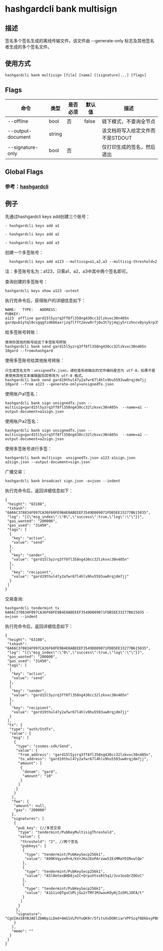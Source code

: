 # hashgardcli bank multisign

## 描述

签名多个签名生成的离线传输文件。该文件由 --generate-only 标志及其他签名者生成的多个签名文件。

## 使用方式

```
hashgardcli bank multisign [file] [name] [[signature]...] [flags]
```

## Flags

| 命令       | 类型    | 是否必须 | 默认值                | 描述                                                         |
| ---------------- | ------- | -------- | --------------------- | ------------------------------------------------------------ |
| --offline | bool | 否 | false | 链下模式，不查询全节点 |
| --output-document | string |  |  | 该文档将写入给定文件而不是STDOUT |
| --signature-only | bool | 否 | | 仅打印生成的签名，然后退出 |

## Global Flags

 ### 参考：[hashgardcli](../README.md)

## 例子

先通过hashgardcli keys add创建三个账号：
``` 
- hashgardcli keys add a1

- hashgardcli keys add a2

- hashgardcli keys add a3
``` 

创建一个多签账号：
``` 
  hashgardcli keys add a123 --multisig=a1,a2,a3 --multisig-threshold=2
```
注：多签账号名为：a123，只需a1，a2，a3中其中两个签名即可。 

查询创建的多签账号：
``` 
hashgardcli keys show a123 -o=text
``` 
执行完命令后，获得账户的详细信息如下：

```
NAME:   TYPE:   ADDRESS:                                                PUBKEY:
a123  offline gard15l5yzrq3ff8fl358ng430cc32lzkvxc30n405n     gardpub1ytql0csgqgfzd666axrjzq7lfft2evw9r7j0u3t7yj4qjy5rczhncv8ysykrp35cpjpklsj5rcfzd666axrjzquew3ad0vgywr7gmgszly9wnw2mwxc3k7dttlmm780g5y9djw8vcgfzd666axrjzq63kk98gyurzz2rewxxhd4dxvvdfsnsdtegajrcez3exg3yu9q0a5kpkkj3
```
给多签账号转账：
```
使用你其他的账号给这个多签账号转账
hashgardcli bank send gard15l5yzrq3ff8fl358ng430cc32lzkvxc30n405n 10gard --from=hashgard
```
使用多签账号给其他账号转账：
```
只生成签名文件：unsignedTx.json，请检查系统输出的文件编码是否为 utf-8，如果不是表使用其他文本编辑器将其修改为 utf-8 格式。
hashgardcli bank send gard19thul47y2afwr67l4hlv9hu5593uw0rqjdm7jj 10gard --from a123 --generate-only>unsignedTx.json
```
使用账户a1签名：
```
hashgardcli bank sign unsignedTx.json --multisig=gard15l5yzrq3ff8fl358ng430cc32lzkvxc30n405n  --name=a1 --output-document=a1sign.json
```
使用账户a2签名：
```
hashgardcli bank sign unsignedTx.json --multisig=gard15l5yzrq3ff8fl358ng430cc32lzkvxc30n405n  --name=a2 --output-document=a2sign.json
```
使用多签账号进行多签：
```
hashgardcli bank multisign  unsignedTx.json a123 a1sign.json a2sign.json --output-document=sign.json
```
广播交易：
```
hashgardcli bank broadcast sign.json -o=json --indent
```
执行完命令后，返回详细信息如下：

```
{
 "height": "63108",
 "txhash": "6A66C370834F097CA36F60FE9B4E8ABEEEF3549D089071FDB5EE33277B615035",
 "log": "[{\"msg_index\":\"0\",\"success\":true,\"log\":\"\"}]",
 "gas_wanted": "200000",
 "gas_used": "31450",
 "tags": [
  {
   "key": "action",
   "value": "send"
  },
  {
   "key": "sender",
   "value": "gard15l5yzrq3ff8fl358ng430cc32lzkvxc30n405n"
  },
  {
   "key": "recipient",
   "value": "gard19thul47y2afwr67l4hlv9hu5593uw0rqjdm7jj"
  }
 ]
}
```
交易查询:
```
hashgardcli tendermint tx 6A66C370834F097CA36F60FE9B4E8ABEEEF3549D089071FDB5EE33277B615035 -o=json --indent
```
执行完命令后，返回详细信息如下：

```
{
 "height": "63108",
 "txhash": "6A66C370834F097CA36F60FE9B4E8ABEEEF3549D089071FDB5EE33277B615035",
 "log": "[{\"msg_index\":\"0\",\"success\":true,\"log\":\"\"}]",
 "gas_wanted": "200000",
 "gas_used": "31450",
 "tags": [
  {
   "key": "action",
   "value": "send"
  },
  {
   "key": "sender",
   "value": "gard15l5yzrq3ff8fl358ng430cc32lzkvxc30n405n"
  },
  {
   "key": "recipient",
   "value": "gard19thul47y2afwr67l4hlv9hu5593uw0rqjdm7jj"
  }
 ],
 "tx": {
  "type": "auth/StdTx",
  "value": {
   "msg": [
    {
     "type": "cosmos-sdk/Send",
     "value": {
      "from_address": "gard15l5yzrq3ff8fl358ng430cc32lzkvxc30n405n",
      "to_address": "gard19thul47y2afwr67l4hlv9hu5593uw0rqjdm7jj",
      "amount": [
       {
        "denom": "gard",
        "amount": "10"
       }
      ]
     }
    }
   ],
   "fee": {
    "amount": null,
    "gas": "200000"
   },
   "signatures": [
    {
     "pub_key": {//多签交易
      "type": "tendermint/PubKeyMultisigThreshold",
      "value": {
       "threshold": "2", //两个签名
       "pubkeys": [
        {
         "type": "tendermint/PubKeySecp256k1",
         "value": "A99KVqyxxR+k/kV+JKoJEoPArzww5IEsMMaYDINvwlQe"
        },
        {
         "type": "tendermint/PubKeySecp256k1",
         "value": "A5l0etexBHD8jaIC+QrpuVtxsRt5q1/3vx3ooQrZOOzC"
        },
        {
         "type": "tendermint/PubKeySecp256k1",
         "value": "A1G1inQTgxCUPLjGu2rTMY1MJwavKOyHjIo5MiJOFA/t"
        }
       ]
      }
     },
     "signature": "CgUIAxIBYBJAElZbW6piLDmd+8mG1VLPVYuQK9r/5fitsXvDONtiarVPFSzqf8DkbsyPBOCQOmfuMkhFt+S1TqyFyUZuaE242hJA2j2QTmtW8eEtqOPAkyed0j/97q9phg34KV95gvfp0wd7V0umKoyj/FX/WTvD7iYNWS2ssbwjpztItggOcCTeCw=="
    }
   ],
   "memo": ""
  }
 }
}
```